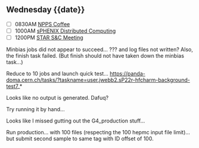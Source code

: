 ## Wednesday {{date}}

- [ ] 0830AM [NPPS Coffee](https://bnl.zoomgov.com/j/16157150845?pwd=NXNqTi9ZWEFBKzYwRXQ5U3NXU1dBZz09)
- [ ] 1000AM [sPHENIX Distributed Computing](https://bnl.zoomgov.com/j/16157150845?pwd=NXNqTi9ZWEFBKzYwRXQ5U3NXU1dBZz09)
- [ ] 1200PM [STAR S&C Meeting](https://lbnl.zoom.us/j/97026562983?pwd=VGVXbzhYUUhheEJ2cFMyVVdVRXowZz09)

Minbias jobs did not appear to succeed... ???  and log files not written?  Also, the finish task failed.  (But finish should not have taken down the minbias task...)

Reduce to 10 jobs and launch quick test...
https://panda-doma.cern.ch/tasks/?taskname=user.jwebb2.sP22r-hfcharm-background-test7_*

Looks like no output is generated.  Dafuq?

Try running it by hand...

Looks like I missed gutting out the G4_production stuff...

Run production... with 100 files (respecting the 100 hepmc input file limit)... but submit second sample to same tag with ID offset of 100.

